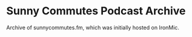 # Sunny Commutes Podcast Archive

Archive of sunnycommutes.fm, which was initially hosted on IronMic.
